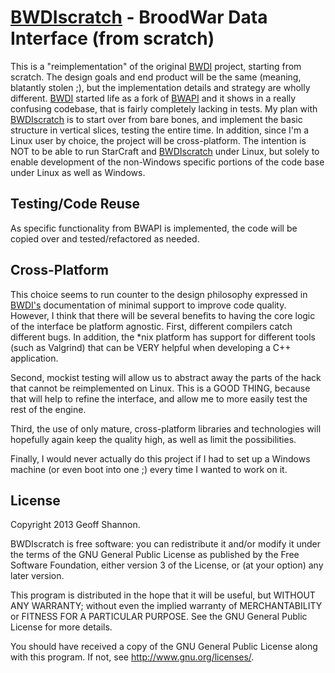 [BWDIscratch][3] - BroodWar Data Interface (from scratch)
==============================================

This is a "reimplementation" of the original [BWDI][1] project,
starting from scratch.  The design goals and end product will be the
same (meaning, blatantly stolen ;), but the implementation details and
strategy are wholly different.  [BWDI][1] started life as a fork of
[BWAPI][2] and it shows in a really confusing codebase, that is fairly
completely lacking in tests.  My plan with [BWDIscratch][3] is to start over
from bare bones, and implement the basic structure in vertical slices,
testing the entire time.  In addition, since I'm a Linux user by
choice, the project will be cross-platform.  The intention is NOT to
be able to run StarCraft and [BWDIscratch][3] under Linux, but solely to
enable development of the non-Windows specific portions of the code
base under Linux as well as Windows.


Testing/Code Reuse
------------------

As specific functionality from BWAPI is
implemented, the code will be copied over and tested/refactored as
needed.


Cross-Platform
--------------

This choice seems to run counter to the design philosophy expressed in
[BWDI's][1] documentation of minimal support to improve code quality.
However, I think that there will be several benefits to having the
core logic of the interface be platform agnostic.  First, different
compilers catch different bugs.  In addition, the *nix platform has
support for different tools (such as Valgrind) that can be VERY
helpful when developing a C++ application.

Second, mockist testing will allow us to abstract away the parts of
the hack that cannot be reimplemented on Linux.  This is a GOOD THING,
because that will help to refine the interface, and allow me to more
easily test the rest of the engine.

Third, the use of only mature, cross-platform libraries and
technologies will hopefully again keep the quality high, as well as
limit the possibilities.

Finally, I would never actually do this project if I had to set up a
Windows machine (or even boot into one ;) every time I wanted to work
on it.

License
-------

Copyright 2013 Geoff Shannon.

BWDIscratch is free software: you can redistribute it and/or modify it
under the terms of the GNU General Public License as published by the
Free Software Foundation, either version 3 of the License, or (at your
option) any later version.

This program is distributed in the hope that it will be useful,
but WITHOUT ANY WARRANTY; without even the implied warranty of
MERCHANTABILITY or FITNESS FOR A PARTICULAR PURPOSE.  See the
GNU General Public License for more details.

You should have received a copy of the GNU General Public License
along with this program.  If not, see <http://www.gnu.org/licenses/>.

[1]: https://code.google.com/p/bwdi/
[2]: https://code.google.com/p/bwapi/
[3]: https://github.com/ezephyr/bwdi-scratch

